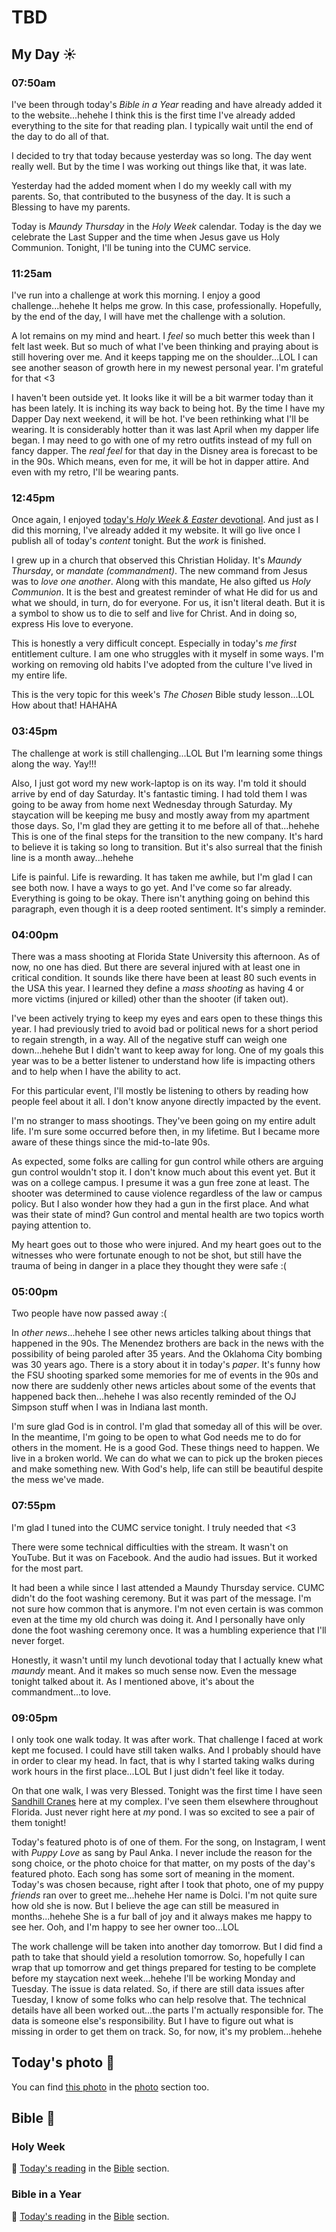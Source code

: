 # TBD

## My Day ☀️

### 07:50am

I've been through today's *Bible in a Year* reading and have already added it to the website...hehehe I think this is the first time I've already added everything to the site for that reading plan. I typically wait until the end of the day to do all of that.

I decided to try that today because yesterday was so long. The day went really well. But by the time I was working out things like that, it was late.

Yesterday had the added moment when I do my weekly call with my parents. So, that contributed to the busyness of the day. It is such a Blessing to have my parents.

Today is *Maundy Thursday* in the *Holy Week* calendar. Today is the day we celebrate the Last Supper and the time when Jesus gave us Holy Communion. Tonight, I'll be tuning into the CUMC service.

### 11:25am

I've run into a challenge at work this morning. I enjoy a good challenge...hehehe It helps me grow. In this case, professionally. Hopefully, by the end of the day, I will have met the challenge with a solution.

A lot remains on my mind and heart. I *feel* so much better this week than I felt last week. But so much of what I've been thinking and praying about is still hovering over me. And it keeps tapping me on the shoulder...LOL I can see another season of growth here in my newest personal year. I'm grateful for that <3

I haven't been outside yet. It looks like it will be a bit warmer today than it has been lately. It is inching its way back to being hot. By the time I have my Dapper Day next weekend, it will be hot. I've been rethinking what I'll be wearing. It is considerably hotter than it was last April when my dapper life began. I may need to go with one of my retro outfits instead of my full on fancy dapper. The *real feel* for that day in the Disney area is forecast to be in the 90s. Which means, even for me, it will be hot in dapper attire. And even with my retro, I'll be wearing pants.

### 12:45pm

Once again, I enjoyed [today's *Holy Week & Easter* devotional](/bible/plans/holy-week-easter/5). And just as I did this morning, I've already added it my website. It will go live once I publish all of today's *content* tonight. But the *work* is finished.

I grew up in a church that observed this Christian Holiday. It's *Maundy Thursday*, or *mandate (commandment)*. The new command from Jesus was to *love one another*. Along with this mandate, He also gifted us *Holy Communion*. It is the best and greatest reminder of what He did for us and what we should, in turn, do for everyone. For us, it isn't literal death. But it is a symbol to show us to die to self and live for Christ. And in doing so, express His love to everyone.

This is honestly a very difficult concept. Especially in today's *me first* entitlement culture. I am one who struggles with it myself in some ways. I'm working on removing old habits I've adopted from the culture I've lived in my entire life.

This is the very topic for this week's *The Chosen* Bible study lesson...LOL How about that! HAHAHA

### 03:45pm

The challenge at work is still challenging...LOL But I'm learning some things along the way. Yay!!!

Also, I just got word my new work-laptop is on its way. I'm told it should arrive by end of day Saturday. It's fantastic timing. I had told them I was going to be away from home next Wednesday through Saturday. My staycation will be keeping me busy and mostly away from my apartment those days. So, I'm glad they are getting it to me before all of that...hehehe This is one of the final steps for the transition to the new company. It's hard to believe it is taking so long to transition. But it's also surreal that the finish line is a month away...hehehe

Life is painful. Life is rewarding. It has taken me awhile, but I'm glad I can see both now. I have a ways to go yet. And I've come so far already. Everything is going to be okay. There isn't anything going on behind this paragraph, even though it is a deep rooted sentiment. It's simply a reminder.

### 04:00pm

There was a mass shooting at Florida State University this afternoon. As of now, no one has died. But there are several injured with at least one in critical condition. It sounds like there have been at least 80 such events in the USA this year. I learned they define a *mass shooting* as having 4 or more victims (injured or killed) other than the shooter (if taken out).

I've been actively trying to keep my eyes and ears open to these things this year. I had previously tried to avoid bad or political news for a short period to regain strength, in a way. All of the negative stuff can weigh one down...hehehe But I didn't want to keep away for long. One of my goals this year was to be a better listener to understand how life is impacting others and to help when I have the ability to act.

For this particular event, I'll mostly be listening to others by reading how people feel about it all. I don't know anyone directly impacted by the event.

I'm no stranger to mass shootings. They've been going on my entire adult life. I'm sure some occurred before then, in my lifetime. But I became more aware of these things since the mid-to-late 90s.

As expected, some folks are calling for gun control while others are arguing gun control wouldn't stop it. I don't know much about this event yet. But it was on a college campus. I presume it was a gun free zone at least. The shooter was determined to cause violence regardless of the law or campus policy. But I also wonder how they had a gun in the first place. And what was their state of mind? Gun control and mental health are two topics worth paying attention to.

My heart goes out to those who were injured. And my heart goes out to the witnesses who were fortunate enough to not be shot, but still have the trauma of being in danger in a place they thought they were safe :(

### 05:00pm

Two people have now passed away :(

In *other news*...hehehe I see other news articles talking about things that happened in the 90s. The Menendez brothers are back in the news with the possibility of being paroled after 35 years. And the Oklahoma City bombing was 30 years ago. There is a story about it in today's *paper*. It's funny how the FSU shooting sparked some memories for me of events in the 90s and now there are suddenly other news articles about some of the events that happened back then...hehehe I was also recently reminded of the OJ Simpson stuff when I was in Indiana last month.

I'm sure glad God is in control. I'm glad that someday all of this will be over. In the meantime, I'm going to be open to what God needs me to do for others in the moment. He is a good God. These things need to happen. We live in a broken world. We can do what we can to pick up the broken pieces and make something new. With God's help, life can still be beautiful despite the mess we've made.

### 07:55pm

I'm glad I tuned into the CUMC service tonight. I truly needed that <3

There were some technical difficulties with the stream. It wasn't on YouTube. But it was on Facebook. And the audio had issues. But it worked for the most part.

It had been a while since I last attended a Maundy Thursday service. CUMC didn't do the foot washing ceremony. But it was part of the message. I'm not sure how common that is anymore. I'm not even certain is was common even at the time my old church was doing it. And I personally have only done the foot washing ceremony once. It was a humbling experience that I'll never forget.

Honestly, it wasn't until my lunch devotional today that I actually knew what *maundy* meant. And it makes so much sense now. Even the message tonight talked about it. As I mentioned above, it's about the commandment...to love.

### 09:05pm

I only took one walk today. It was after work. That challenge I faced at work kept me focused. I could have still taken walks. And I probably should have in order to clear my head. In fact, that is why I started taking walks during work hours in the first place...LOL But I just didn't feel like it today.

On that one walk, I was very Blessed. Tonight was the first time I have seen [Sandhill Cranes](https://en.wikipedia.org/wiki/Sandhill_crane) here at my complex. I've seen them elsewhere throughout Florida. Just never right here at *my* pond. I was so excited to see a pair of them tonight!

Today's featured photo is of one of them. For the song, on Instagram, I went with *Puppy Love* as sang by Paul Anka. I never include the reason for the song choice, or the photo choice for that matter, on my posts of the day's featured photo. Each song has some sort of meaning in the moment. Today's was chosen because, right after I took that photo, one of my puppy *friends* ran over to greet me...hehehe Her name is Dolci. I'm not quite sure how old she is now. But I believe the age can still be measured in months...hehehe She is a fur ball of joy and it always makes me happy to see her. Ooh, and I'm happy to see her owner too...LOL

The work challenge will be taken into another day tomorrow. But I did find a path to take that should yield a resolution tomorrow. So, hopefully I can wrap that up tomorrow and get things prepared for testing to be complete before my staycation next week...hehehe I'll be working Monday and Tuesday. The issue is data related. So, if there are still data issues after Tuesday, I know of some folks who can help resolve that. The technical details have all been worked out...the parts I'm actually responsible for. The data is someone else's responsibility. But I have to figure out what is missing in order to get them on track. So, for now, it's my problem...hehehe



## Today's photo 📸

<!--@include: @/photos/photo-a-day/2025/04/17.md{3,}-->

You can find [this photo](/photos/photo-a-day/2025/04/17) in the [photo](/photos/) section too.

## Bible 📖

### Holy Week

📖 [Today's reading](/bible/plans/holy-week-easter/5) in the [Bible](/bible/) section.

### Bible in a Year

📖 [Today's reading](/bible/plans/bible-in-a-year/04/17) in the [Bible](/bible/) section.